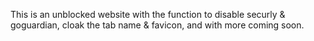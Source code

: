 This is an unblocked website with the function to disable securly & goguardian, cloak the tab name & favicon, and with more coming soon.
